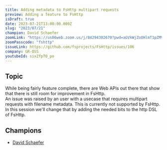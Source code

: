 ```yaml
---
title: Adding metadata to FsHttp multipart requests
preview: Adding a feature to FsHttp
isDraft: true
date: 2023-07-21T13:00:00.000Z
slug: "2023/07/21"
champion: David Schaefer
zoomLink: "https://us06web.zoom.us/j/84294302670?pwd=aGVkWjZoOHlmT1pZMVh3UkhkVEduQT09"
zoomPasscode: "fshttp"
issueLink: https://github.com/fsprojects/FsHttp/issues/106
company: GR-OSS
youtubeId: sixZfpTO_po
---
```


## Topic

While being fairly feature complete, there are Web APIs out there that show that there is still room for improvement in FsHttp.  
An issue was raised by an user with a usecase that requires multipart requests with filename metadata. This is currently not supported by FsHttp.  
In this session we'll change that by adding the needed bits to the http DSL of FsHttp.

## Champions

- [David Schaefer](https://github.com/dawedawe)
